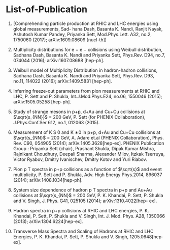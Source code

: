 # List-of-Publication

1. [Comprehending particle production at RHIC and LHC energies using global measurements, Sad-
hana Dash, Basanta K. Nandi, Ranjit Nayak, Ashutosh Kumar Pandey, Priyanka Sett,
Mod.Phys.Lett. A32, no.2, 1750060 (2017); arXiv:1609.08609 [nucl-th]] 


2. Multiplicity distributions for e + e − collisions using Weibull distribution, Sadhana Dash, Basanta
K. Nandi and Priyanka Sett, Phys.Rev. D94, no.7, 074044 (2016); arXiv:1607.08688 [hep-ph].

3. Weibull model of Multiplicity Distribution in hadron-hadron collisions, Sadhana Dash, Basanta
K. Nandi and Priyanka Sett, Phys.Rev. D93, no.11, 114022 (2016); arXiv:1409.5831 [hep-ph].

4. Inferring freeze-out parameters from pion measurements at RHIC and LHC, P. Sett and P. Shukla,
Int.J.Mod.Phys.E24, no.06, 1550046 (2015); arXiv:1505.05258 [hep-ph].


5. Study of strange mesons in p+p, d+Au and Cu+Cu collisions at $\sqrt{s_{NN}}$ = 200 GeV, P. Sett (for
PHENIX Collaboration), J.Phys.Conf.Ser 612, no.1, 012063 (2015).


6. Measurement of K S 0 and K ∗0 in p+p, d+Au and Cu+Cu collisions at $\sqrt{s_{NN}$ = 200 GeV, A. Adare
et.al (PHENIX Collaboration), Phys. Rev. C90, 054905 (2014); arXiv:1405.3628[hep-ex].
PHENIX Publication Group : Priyanka Sett (chair), Prashant Shukla, Dipak Kumar Mishra,
Rajnikant Choudhury, Deepali Sharma, Alexander Milov, Itzkak Tserruya, Victor Ryabov, Dmitry
Ivanischev, Dmitry Kotov and Yuri Riabov.


7. Pion p T spectra in p+p collisions as a function of $\sqrt{s}$ and event multiplicity, P. Sett and P. Shukla,
Adv. High Energy Phys.2014, 896037 (2014); arXiv:1408.1034[hep-ph].


8. System size dependence of hadron p T spectra in p+p and Au+Au collisions at $\sqrt{s_{NN}$ = 200 GeV, P.
K. Khandai, P. Sett, P. Shukla and V. Singh, J. Phys. G41, 025105 (2014); arXiv:1310.4022[hep-
ex].

9. Hadron spectra in p+p collisions at RHIC and LHC energies, P. K. Khandai, P. Sett, P. Shukla
and V. Singh, Int. J. Mod. Phys. A28, 1350066 (2013); arXiv:1304.6224[hep-ex].

10. Transverse Mass Spectra and Scaling of Hadrons at RHIC and LHC Energies, P. K. Khandai, P.
Sett, P. Shukla and V. Singh, 1205.0648[hep-ex].
